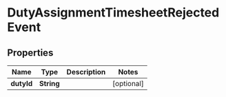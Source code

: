 

# DutyAssignmentTimesheetRejectedEvent

## Properties

Name | Type | Description | Notes
------------ | ------------- | ------------- | -------------
**dutyId** | **String** |  |  [optional]



